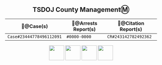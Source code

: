 <div align="center">

## **TSDOJ County ManagementⓂ️**

📂@Case(s) | 📄@Arrests Report(s) | 📜@Citation Report(s)
--- | --- | ---
`Case#23444778496112091` | `#0000-0000` | `CR#243142782492362`

</div>

<div align="center">
<img width="auto" height="50" src="https://justice-ls.xyz/wp-content/uploads/2020/07/doj-vector.png" /> <img width="auto" height="50" src="https://i.imgur.com/CvRbjh7.png" /> <img width="auto" height="50" src="https://i.ibb.co/6bwcmKr/icon-2000px.png" /> <img width="auto" height="50" src="https://i.ibb.co/kB4PVf0/Supreme-Court-4-2.png" /> 
</div> 
